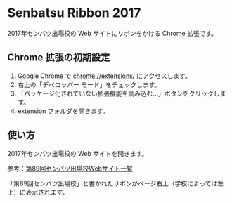 # Senbatsu Ribbon 2017

2017年センバツ出場校の Web サイトにリボンをかける Chrome 拡張です。

## Chrome 拡張の初期設定

1. Google Chrome で [chrome://extensions/](chrome://extensions/) にアクセスします。
1. 右上の「デベロッパー モード」をチェックします。
1. 「パッケージ化されていない拡張機能を読み込む...」ボタンをクリックします。
1. extension フォルダを開きます。

## 使い方

2017年センバツ出場校の Web サイトを開きます。

参考：[第89回センバツ出場校Webサイト一覧](https://gist.github.com/ko31/67d988471f023789401b415ca635817f) 

「第89回センバツ出場校」と書かれたリボンがページ右上（学校によっては左上）に表示されます。
